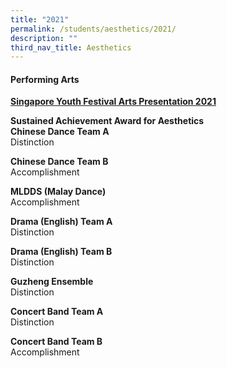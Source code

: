```yaml
---
title: "2021"
permalink: /students/aesthetics/2021/
description: ""
third_nav_title: Aesthetics
---
```

#### Performing Arts
**<u>Singapore Youth Festival Arts Presentation 2021**</u><br>

**Sustained Achievement Award for Aesthetics**<br>
**Chinese Dance Team A**<br>
Distinction

**Chinese Dance Team B**<br>
Accomplishment 

**MLDDS (Malay Dance)**<br>
Accomplishment

**Drama (English) Team A**<br>
Distinction

**Drama (English) Team B**<br>
Distinction

**Guzheng Ensemble**<br>
Distinction

**Concert Band Team A**<br>
Distinction

**Concert Band Team B**<br>
Accomplishment